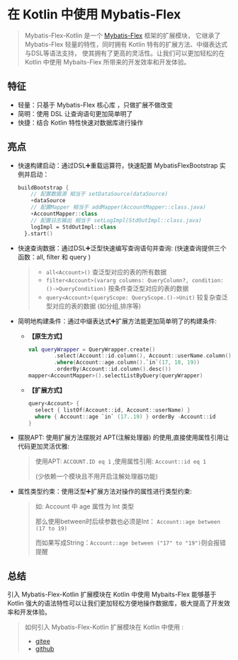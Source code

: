 # 在 Kotlin 中使用 Mybatis-Flex

> Mybatis-Flex-Kotlin 是一个 [Mybatis-Flex](https://mybatis-flex.com) 框架的扩展模块，
> 它继承了 Mybatis-Flex 轻量的特性，同时拥有 Kotlin 特有的扩展方法、中缀表达式与DSL等语法支持，
> 使其拥有了更高的灵活性。让我们可以更加轻松的在 Kotlin 中使用 Mybaits-Flex 所带来的开发效率和开发体验。

## 特征

- 轻量：只基于 Mybatis-Flex 核心库 ，只做扩展不做改变
- 简明：使用 DSL 让查询语句更加简单明了
- 快捷：结合 Kotlin 特性快速对数据库进行操作

## 亮点

- 快速构建启动：通过DSL➕重载运算符，快速配置 MybatisFlexBootstrap 实例并启动：
    ```kotlin
    buildBootstrap {
        // 配置数据源 相当于 setDataSource(dataSource)
        +dataSource
        // 配置Mapper 相当于 addMapper(AccountMapper::class.java)
        +AccountMapper::class
        // 配置日志输出 相当于 setLogImpl(StdOutImpl::class.java)
        logImpl = StdOutImpl::class
      }.start()
    ```
- 快速查询数据：通过DSL➕泛型快速编写查询语句并查询:  (快速查询提供三个函数：all, filter 和 query )
  >- `all<Account>()` 查泛型对应的表的所有数据
  >- `filter<Account>(vararg columns: QueryColumn?, condition: ()->QueryCondition)` 按条件查泛型对应的表的数据
  >- `query<Account>(queryScope: QueryScope.()->Unit)` 较复杂查泛型对应的表的数据 (如分组,排序等)
- 简明地构建条件：通过中缀表达式➕扩展方法能更加简单明了的构建条件:

    * **【原生方式】**
      ```kotlin
      val queryWrapper = QueryWrapper.create()
              .select(Account::id.column(), Account::userName.column())
              .where(Account::age.column().`in`(17, 18, 19))
              .orderBy(Account::id.column().desc())
      mapper<AccountMapper>().selectListByQuery(queryWrapper)
      ```

    * **【扩展方式】**
      ```kotlin
      query<Account> {
        select { listOf(Account::id, Account::userName) }
        where { Account::age `in` (17..19) } orderBy -Account::id
      }
      ```

- 摆脱APT: 使用扩展方法摆脱对 APT(注解处理器) 的使用,直接使用属性引用让代码更加灵活优雅:
  >  使用APT: `ACCOUNT.ID eq 1` ,使用属性引用: `Account::id eq 1`
  >
  >  (少依赖一个模块且不用开启注解处理器功能)
- 属性类型约束：使用泛型➕扩展方法对操作的属性进行类型约束:
  > 如: Account 中 age 属性为 Int 类型
  >
  > 那么使用between时后续参数也必须是Int： `Account::age between (17 to 19)`
  >
  > 而如果写成String：`Account::age between ("17" to "19")`则会报错提醒

## 总结
引入 Mybatis-Flex-Kotlin 扩展模块在 Kotlin 中使用 Mybaits-Flex 能够基于 Kotlin 强大的语法特性可以让我们更加轻松方便地操作数据库，极大提高了开发效率和开发体验。
> 如何引入 Mybatis-Flex-Kotlin 扩展模块在 Kotlin 中使用 :
  >* [gitee](https://gitee.com/mybatis-flex/mybatis-flex-kotlin)
  >* [github](https://github.com/KAMO030/MyBatis-Flex-Kotlin)
